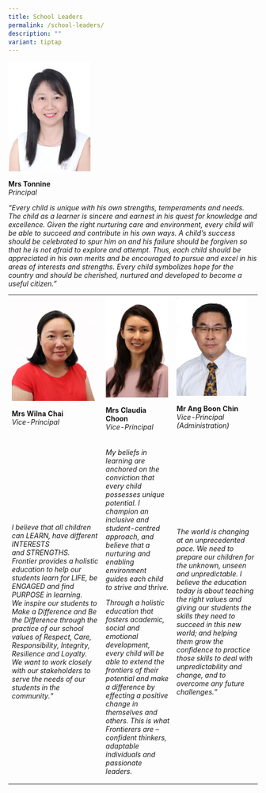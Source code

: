 ```yaml
---
title: School Leaders
permalink: /school-leaders/
description: ""
variant: tiptap
---
```

<div class="isomer-image-wrapper">
<img style="width: 33%;" height="auto" width="100%" src="/images/sl1.jpg">
</div>
<p><strong>Mrs Tonnine <em><br></em></strong><em>Principal</em>
</p>
<p><em>“Every child is unique with his own strengths, temperaments and needs.&nbsp; The child as a learner is sincere and earnest in his quest for knowledge and excellence. Given the right nurturing care and environment, every child will be able to succeed and contribute in his own ways. A child’s success should be celebrated to spur him on and his failure should be forgiven so that he is not afraid to explore and attempt. Thus, each child should be appreciated in his own merits and&nbsp;be encouraged to pursue and excel in his areas of interests and strengths. Every child symbolizes hope for the country and should be cherished, nurtured and developed to become a useful citizen.”</em>
</p>
<table style="minWidth: 75px">
<colgroup>
<col>
<col>
<col>
</colgroup>
<tbody>
<tr>
<td rowspan="1" colspan="1">
<div class="isomer-image-wrapper">
<img style="width: 100%;" height="auto" width="100%" src="/images/sl2.jpg">
</div>
<p><strong>Mrs Wilna Chai<em><br></em></strong><em>Vice-Principal</em>
</p>
</td>
<td rowspan="1" colspan="1">
<div class="isomer-image-wrapper">
<img style="width: 98%;" height="auto" width="100%" alt="" src="/images/VP_Mrs_Choon.jpg">
</div>
<p><strong>Mrs Claudia Choon<em><br></em></strong><em>Vice-Principal</em>
</p>
</td>
<td rowspan="1" colspan="1">
<div class="isomer-image-wrapper">
<img style="width: 90%;" height="auto" width="100%" src="/images/sl4.jpeg">
</div>
<p><strong>Mr Ang Boon Chin<em><br></em></strong><em>Vice-Principal (Administration)</em>
</p>
</td>
</tr>
<tr>
<td rowspan="1" colspan="1">
<p><em>I believe that all children can LEARN, have different INTERESTS and&nbsp;STRENGTHS. Frontier&nbsp;provides a holistic education to help our students learn for LIFE, be ENGAGED and find PURPOSE in&nbsp;learning. We&nbsp;inspire our students to Make a Difference and Be the Difference through the practice of our school values of Respect, Care, Responsibility, Integrity, Resilience and&nbsp;Loyalty. We&nbsp;want to work closely with our stakeholders to serve the needs of our students in the community."</em>
</p>
</td>
<td rowspan="1" colspan="1">
<p><em>My beliefs in learning are anchored on the conviction that every child possesses unique potential. I champion an inclusive and student-centred approach, and believe that a nurturing and enabling environment guides each child to strive and thrive.</em>
</p>
<p><em>Through a holistic education that fosters academic, social and emotional development, every child will be able to extend the frontiers of their potential and make a difference by effecting a positive change in themselves and others. This is what Frontierers are – confident thinkers, adaptable individuals and passionate leaders.</em>
</p>
<p></p>
</td>
<td rowspan="1" colspan="1">
<p><em>The world is changing at an unprecedented pace. We need to prepare our children for the unknown, unseen and unpredictable. I believe the education today is about teaching the right values and giving our students the skills they need to succeed in this new world; and helping them grow the confidence to practice those skills to deal with unpredictability and change, and to overcome any future challenges.”</em>
</p>
</td>
</tr>
</tbody>
</table>
<p></p>